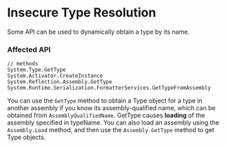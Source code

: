 # Insecure Type Resolution

Some API can be used to dynamically obtain a type by its name. 

### Affected API

```
// methods
System.Type.GetType
System.Activator.CreateInstance
System.Reflection.Assembly.GetType
System.Runtime.Serialization.FormatterServices.GetTypeFromAssembly
```

You can use the `GetType` method to obtain a Type object for a type in another assembly if you know 
its assembly-qualified name, which can be obtained from `AssemblyQualifiedName`. GetType causes **loading** 
of the assembly specified in typeName. 
You can also load an assembly using the `Assembly.Load` method, and then use the `Assembly.GetType` method to get Type objects. 